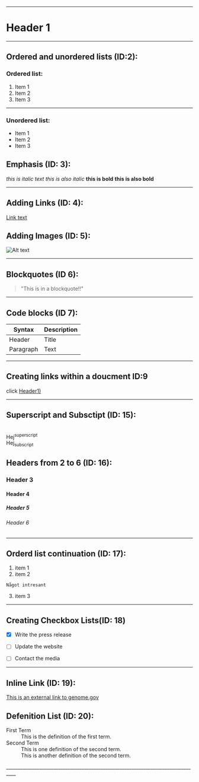 
___________________________________________________________________________
# Header 1
__________________________________________________________________________
## Ordered and unordered lists (ID:2):

### Ordered list:
1. Item 1
2. Item 2
3. Item 3
__________________________________________________________________________
### Unordered list:
* Item 1
* Item 2
* Item 3

## Emphasis (ID: 3):
*this is italic text*
_this is also italic_
**this is bold**
__this is also bold__

____________________________________________________________________________
## Adding Links (ID: 4):
[Link text](https://www.linkedin.com/in/viktor-ceder-64a3b91a4/)

## Adding Images (ID: 5):
![Alt text](https://media.licdn.com/dms/image/D4D03AQF-bl9Sr_hcug/profile-displayphoto-shrink_800_800/0/1681631538616?e=2147483647&v=beta&t=abJq04sqLr3xHsYkeuWZEaH98kGQG8FgzOt-kRFymCc "an image of viktor ceder")

_____________________________________________________________________________
## Blockquotes (ID 6):
> "This is in a blockquote!!"
_____________________________________________________________________________
## Code blocks (ID 7):
| Syntax      | Description |
| ----------- | ----------- |
| Header      | Title       |
| Paragraph   | Text        |
______________________________________________________________________________

## Creating links within a doucment ID:9

click [Header1)](#Header-1)

_____________________________________________________________________________
## Superscript and Subsctipt (ID: 15):
<br>Hej<sup>superscript</sup>
<br>Hej<sub>subscript</sub>

## Headers from 2 to 6 (ID: 16):
### Header 3
#### Header 4
##### Header 5 
###### Header 6
______________________________________________________________________________
## Orderd list continuation (ID: 17):

1. item 1
2. item 2
```
Något intresant
```
3. item 3

______________________________________________________________________________
## Creating Checkbox Lists(ID: 18)

- [x] Write the press release
- [ ] Update the website
- [ ] Contact the media


_______________________________________________________________________________
## Inline Link (ID: 19):
[This is an external link to genome.gov](https://www.genome.gov/)

## Defenition List (ID: 20):
<dl>
  <dt>First Term</dt>
  <dd>This is the definition of the first term.</dd>
  <dt>Second Term</dt>
  <dd>This is one definition of the second term. </dd>
  <dd>This is another definition of the second term.</dd>
</dl>
__________________________________________________________________________________

